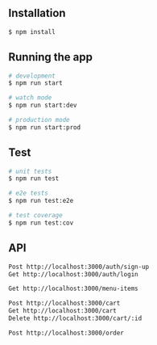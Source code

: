 ## Installation

```bash
$ npm install
```

## Running the app

```bash
# development
$ npm run start

# watch mode
$ npm run start:dev

# production mode
$ npm run start:prod
```

## Test

```bash
# unit tests
$ npm run test

# e2e tests
$ npm run test:e2e

# test coverage
$ npm run test:cov
```

## API

```bash
Post http://localhost:3000/auth/sign-up
Get http://localhost:3000/auth/login

Get http://localhost:3000/menu-items

Post http://localhost:3000/cart
Get http://localhost:3000/cart
Delete http://localhost:3000/cart/:id

Post http://localhost:3000/order
```
